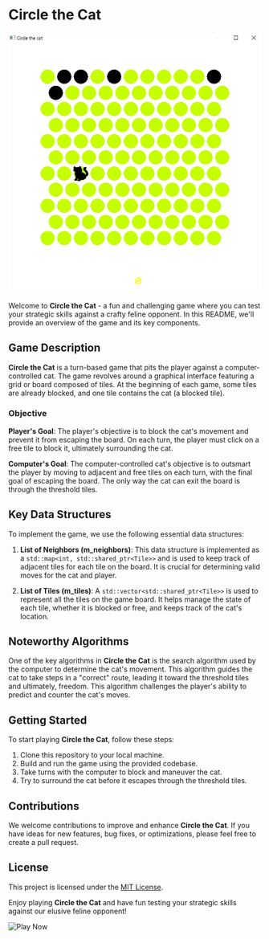 # Circle the Cat

![Circle the Cat](img/1.JPG)

Welcome to **Circle the Cat** - a fun and challenging game where you can test your strategic skills against a crafty feline opponent. In this README, we'll provide an overview of the game and its key components.

## Game Description

**Circle the Cat** is a turn-based game that pits the player against a computer-controlled cat. The game revolves around a graphical interface featuring a grid or board composed of tiles. At the beginning of each game, some tiles are already blocked, and one tile contains the cat (a blocked tile).

### Objective

**Player's Goal**: The player's objective is to block the cat's movement and prevent it from escaping the board. On each turn, the player must click on a free tile to block it, ultimately surrounding the cat.

**Computer's Goal**: The computer-controlled cat's objective is to outsmart the player by moving to adjacent and free tiles on each turn, with the final goal of escaping the board. The only way the cat can exit the board is through the threshold tiles.

## Key Data Structures

To implement the game, we use the following essential data structures:

1. **List of Neighbors (m_neighbors)**: This data structure is implemented as a `std::map<int, std::shared_ptr<Tile>>` and is used to keep track of adjacent tiles for each tile on the board. It is crucial for determining valid moves for the cat and player.

2. **List of Tiles (m_tiles)**: A `std::vector<std::shared_ptr<Tile>>` is used to represent all the tiles on the game board. It helps manage the state of each tile, whether it is blocked or free, and keeps track of the cat's location.

## Noteworthy Algorithms

One of the key algorithms in **Circle the Cat** is the search algorithm used by the computer to determine the cat's movement. This algorithm guides the cat to take steps in a "correct" route, leading it toward the threshold tiles and ultimately, freedom. This algorithm challenges the player's ability to predict and counter the cat's moves.

## Getting Started

To start playing **Circle the Cat**, follow these steps:

1. Clone this repository to your local machine.
2. Build and run the game using the provided codebase.
3. Take turns with the computer to block and maneuver the cat.
4. Try to surround the cat before it escapes through the threshold tiles.

## Contributions

We welcome contributions to improve and enhance **Circle the Cat**. If you have ideas for new features, bug fixes, or optimizations, please feel free to create a pull request.

## License

This project is licensed under the [MIT License](LICENSE).

Enjoy playing **Circle the Cat** and have fun testing your strategic skills against our elusive feline opponent!

![Play Now](insert_play_button_here.png)
